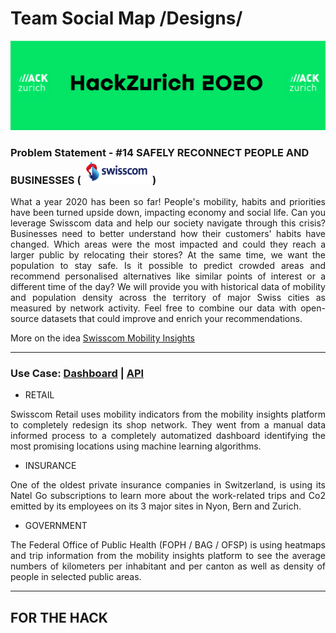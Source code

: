 # Team Social Map  /Designs/

<img src="./img/hz_banner.png">

### <b>Problem Statement</b> - #14 SAFELY RECONNECT PEOPLE AND BUSINESSES ( <img src="./img/swisscom.png" height=40px> )

<p align="justify">What a year 2020 has been so far! People's mobility, habits and priorities have been turned upside down, impacting economy and social life. Can you leverage Swisscom data and help our society navigate through this crisis? Businesses need to better understand how their customers' habits have changed. Which areas were the most impacted and could they reach a larger public by relocating their stores? At the same time, we want the population to stay safe. Is it possible to predict crowded areas and recommend personalised alternatives like similar points of interest or a different time of the day? We will provide you with historical data of mobility and population density across the territory of major Swiss cities as measured by network activity. Feel free to combine our data with open-source datasets that could improve and enrich your recommendations.

More on the idea [Swisscom Mobility Insights](https://www.swisscom.ch/en/business/enterprise/offer/enterprise-mobile/mobility-insights.html?campID=SC_mobility)</p><hr>

### Use Case: [Dashboard](https://mip.swisscom.ch/) | [API](https://digital.swisscom.com/products/heatmaps/info)

- RETAIL
<p align="justify">Swisscom Retail uses mobility indicators from the mobility insights platform to completely redesign its shop network. They went from a manual data informed process to a completely automatized dashboard identifying the most promising locations using machine learning algorithms.</p>

- INSURANCE
<p align="justify">One of the oldest private insurance companies in Switzerland, is using its Natel Go subscriptions to learn more about the work-related trips and Co2 emitted by its employees on its 3 major sites in Nyon, Bern and Zurich.</p>

- GOVERNMENT
<p align="justify">The Federal Office of Public Health (FOPH / BAG / OFSP) is using heatmaps and trip information from the mobility insights platform to see the average numbers of kilometers per inhabitant and per canton as well as density of people in selected public areas.</p>

<hr>

## FOR THE HACK